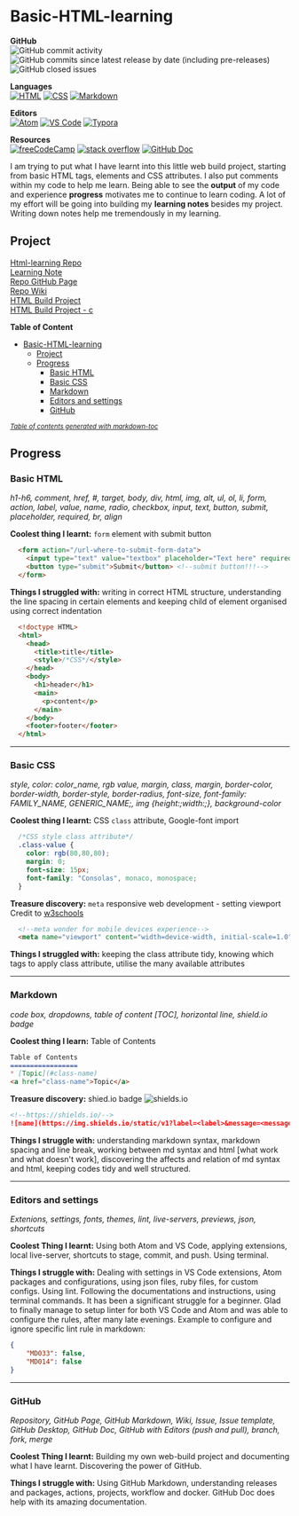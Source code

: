 # Basic-HTML-learning

**GitHub**  
![GitHub commit activity](https://img.shields.io/github/commit-activity/m/mcjoules/html-learning?color=brightgreen&logo=Github)
![GitHub commits since latest release by date (including pre-releases)](https://img.shields.io/github/commits-since/mcjoules/html-learning/v1.0.0?color=brightgreen&include_prereleases&logo=Github)
![GitHub closed issues](https://img.shields.io/github/issues-closed/mcjoules/html-learning?logo=GitHub&color=brightgreen)  

**Languages**  
<a href="https://html.spec.whatwg.org/" target="_blank"><img alt="HTML" src="https://img.shields.io/static/v1?label=HTML&message=build&color=green&logo=HTML5"></a>
<a href="https://www.w3.org/Style/CSS/Overview.en.html" target="_blank"><img alt="CSS" src="https://img.shields.io/static/v1?label=CSS&message=build&color=green&logo=CSS3"></a>
<a href="https://daringfireball.net/projects/markdown/" target="_blank"><img alt="Markdown" src="https://img.shields.io/static/v1?label=Markdown&message=build&color=green&logo=Markdown"></a>  

**Editors**  
<a href="https://atom.io/" target="_blank"><img alt="Atom" src="https://img.shields.io/static/v1?label=Atom&message=editor&color=teal&logo=Atom"></a>
<a href="https://code.visualstudio.com/" target="_blank"><img alt="VS Code" src="https://img.shields.io/static/v1?label=VS%20Code&message=editor&color=teal&logo=Visual%20Studio%20Code"></a>
<a href="https://typora.io/" target="_blank"><img alt="Typora" src="https://img.shields.io/static/v1?label=Typora&message=editor&color=teal&logo="></a>

**Resources**  
<a href="https://www.freecodecamp.org/" target="_blank"><img alt="freeCodeCamp" src="https://img.shields.io/static/v1?label=freeCodeCamp&message=resource&color=yellow&logo=freeCodeCamp"></a>
<a href="https://stackoverflow.com/" target="_blank"><img alt="stack overflow" src="https://img.shields.io/static/v1?label=StackOverflow&message=resource&color=yellow&logo=StackOverflow"></a>
<a href="https://docs.github.com/en" target="_blank"><img alt="GitHub Doc" src="https://img.shields.io/static/v1?label=GitHub%20Doc&message=resources&color=yellow&logo=GitHub&link=https://docs.github.com/en&link=%27#"></a>  

I am trying to put what I have learnt into this little web build project, starting from basic HTML tags, elements and CSS attributes. I also put comments within my code to help me learn. Being able to see the **output** of my code and experience **progress** motivates me to continue to learn coding. A lot of my effort will be going into building my **learning notes** besides my project. Writing down notes help me tremendously in my learning.  

## Project

[Html-learning Repo](https://github.com/mcjoules/html-learning)  
[Learning Note](https://github.com/mcjoules/html-learning/tree/main/learning-notes)  
[Repo GitHub Page](https://mcjoules.github.io/html-learning)  
[Repo Wiki](https://github.com/mcjoules/html-learning/wiki)  
[HTML Build Project](https://mcjoules.github.io/html-learning/web-build-project/htmlbasic.html)  
[HTML Build Project - c](https://mcjoules.github.io/html-learning/web-build-project/htmlbasic-c)  

**Table of Content**

- [Basic-HTML-learning](#basic-html-learning)
  - [Project](#project)
  - [Progress](#progress)
    - [Basic HTML](#basic-html)
    - [Basic CSS](#basic-css)
    - [Markdown](#markdown)
    - [Editors and settings](#editors-and-settings)
    - [GitHub](#github)

<small><i><a href='http://ecotrust-canada.github.io/markdown-toc/'>Table of contents generated with markdown-toc</a></i></small>

## Progress

### Basic HTML

_h1-h6, comment, href, #, target, body, div, html, img, alt, ul, ol, li, form, action, label, value, name, radio, checkbox, input, text, button, submit, placeholder, required, br, align_
<br/>

**Coolest thing I learnt:** `form` element with submit button

```html
  <form action="/url-where-to-submit-form-data">
    <input type="text" value="textbox" placeholder="Text here" required> <!--required attribute, required before submit-->
    <button type="submit">Submit</button> <!--submit button!!!-->
  </form>
```

**Things I struggled with:** writing in correct HTML structure, understanding the line spacing in certain elements and keeping child of element organised using correct indentation

```html
  <!doctype HTML>
  <html>
    <head>
      <title>title</title>
      <style>/*CSS*/</style>
    </head>
    <body>
      <h1>header</h1>
      <main>
        <p>content</p>
      </main>
    </body>
    <footer>footer</footer>
  </html>
```

---

### Basic CSS

_style, color: color_name, rgb value, margin, class, margin, border-color, border-width, border-style, border-radius, font-size, font-family: FAMILY_NAME, GENERIC_NAME;, img {height:;width:;}, background-color_
<br/>

**Coolest thing I learnt:** CSS `class` attribute, Google-font import

```css
  /*CSS style class attribute*/
  .class-value {
    color: rgb(80,80,80);
    margin: 0;
    font-size: 15px;
    font-family: "Consolas", monaco, monospace;
  }
```

**Treasure discovery:** `meta` responsive web development - setting viewport <br>
Credit to [w3schools](https://www.w3schools.com/css/css_rwd_viewport.asp)  

```html
  <!--meta wonder for mobile devices experience-->
  <meta name="viewport" content="width=device-width, initial-scale=1.0">
```

**Things I struggled with:** keeping the class attribute tidy, knowing which tags to apply class attribute, utilise the many available attributes

---

### Markdown

_code box, dropdowns, table of content [TOC], horizontal line, shield.io badge_
<br/>

**Coolest thing I learn:** Table of Contents

```markdown
Table of Contents
=================
* [Topic](#class-name)
<a href="class-name">Topic</a>
```

**Treasure discovery:** shied.io badge ![shields.io](https://img.shields.io/static/v1?label=shields.io&message=badge&color=%3Cbrightgreen%3E&logo=Shields.io)

```markdown
<!--https://shields.io/-->
![name](https://img.shields.io/static/v1?label=<label>&message=<message>&color=<color>&logo=<name>)
```

**Things I struggle with:** understanding markdown syntax, markdown spacing and line break, working between md syntax and html [what work and what doesn't work], discovering the affects and relation of md syntax and html, keeping codes tidy and well structured.

---

### Editors and settings

*Extenions, settings, fonts, themes, lint, live-servers, previews, json, shortcuts*  

**Coolest Thing I learnt:** Using both Atom and VS Code, applying extensions, local live-server, shortcuts to stage, commit, and push. Using terminal.  

**Things I struggle with:** Dealing with settings in VS Code extensions, Atom packages and configurations, using json files, ruby files, for custom configs. Using lint. Following the documentations and instructions, using terminal commands. It has been a significant struggle for a beginner. Glad to finally manage to setup linter for both VS Code and Atom and was able to configure the rules, after many late evenings. Example to configure and ignore specific lint rule in markdown:  

```json
{
    "MD033": false,
    "MD014": false
}
```

---

### GitHub

*Repository, GitHub Page, GitHub Markdown, Wiki, Issue, Issue template, GitHub Desktop, GitHub Doc, GitHub with Editors (push and pull), branch, fork, merge*

**Coolest Thing I learnt:** Building my own web-build project and documenting what I have learnt. Discovering the power of GitHub.  

**Things I struggle with:** Using GitHub Markdown, understanding releases and packages, actions, projects, workflow and docker. GitHub Doc does help with its amazing documentation.  
